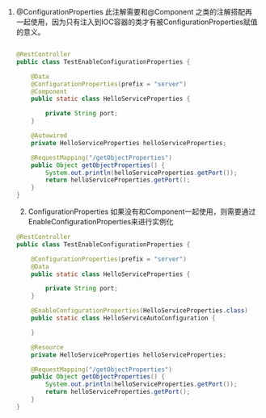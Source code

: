 
1. @ConfigurationProperties
    此注解需要和@Component 之类的注解搭配再一起使用，因为只有注入到IOC容器的类才有被ConfigurationProperties赋值的意义。

    ```java

    @RestController
    public class TestEnableConfigurationProperties {

        @Data
        @ConfigurationProperties(prefix = "server")
        @Component
        public static class HelloServiceProperties {

            private String port;
        }

        @Autowired
        private HelloServiceProperties helloServiceProperties;

        @RequestMapping("/getObjectProperties")
        public Object getObjectProperties() {
            System.out.println(helloServiceProperties.getPort());
            return helloServiceProperties.getPort();
        }
    }
    ```


    2. ConfigurationProperties 如果没有和Component一起使用，则需要通过EnableConfigurationProperties来进行实例化

    ```java
    @RestController
    public class TestEnableConfigurationProperties {

        @ConfigurationProperties(prefix = "server")
        @Data
        public static class HelloServiceProperties {

            private String port;
        }

        @EnableConfigurationProperties(HelloServiceProperties.class)
        public static class HelloServiceAutoConfiguration {

        }

        @Resource
        private HelloServiceProperties helloServiceProperties;

        @RequestMapping("/getObjectProperties")
        public Object getObjectProperties() {
            System.out.println(helloServiceProperties.getPort());
            return helloServiceProperties.getPort();
        }
    }

    ```